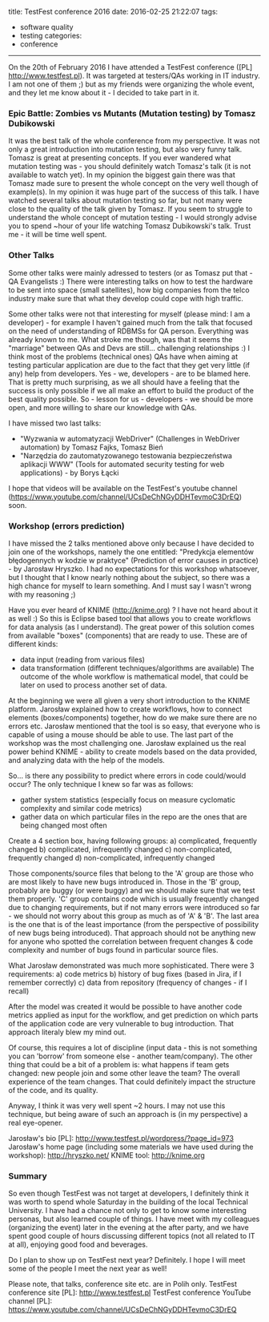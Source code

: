 title: TestFest conference 2016
date: 2016-02-25 21:22:07
tags:
- software quality
- testing
categories:
- conference
---

On the 20th of February 2016 I have attended a TestFest conference ([PL] http://www.testfest.pl). It was targeted at testers/QAs working in IT industry. I am not one of them ;) but as my friends were organizing the whole event, and they let me know about it - I decided to take part in it.

### Epic Battle: Zombies vs Mutants (Mutation testing) by Tomasz Dubikowski
It was the best talk of the whole conference from my perspective. It was not only a great introduction into mutation testing, but also very funny talk. Tomasz is great at presenting concepts. If you ever wandered what mutation testing was - you should definitely watch Tomasz's talk (it is not available to watch yet). In my opinion the biggest gain there was that Tomasz made sure to present the whole concept on the very well though of example(s). In my opinion it was huge part of the success of this talk. I have watched several talks about mutation testing so far, but not many were close to the quality of the talk given by Tomasz. If you seem to struggle to understand the whole concept of mutation testing - I would strongly advise you to spend ~hour of your life watching Tomasz Dubikowski's talk. Trust me - it will be time well spent.

### Other Talks
Some other talks were mainly adressed to testers (or as Tomasz put that - QA Evangelists :) There were interesting talks on how to test the hardware to be sent into space (small satellites), how big companies from the telco industry make sure that what they develop could cope with high traffic. 

Some other talks were not that interesting for myself (please mind: I am a developer) - for example I haven't gained much from the talk that focused on the need of understanding of RDBMSs for QA person. Everything was already known to me. What stroke me though, was that it seems the "marriage" between QAs and Devs are still... challenging relationships :) I think most of the problems (technical ones) QAs have when aiming at testing particular application are due to the fact that they get very little (if any) help from developers. Yes - we, developers - are to be blamed here.
That is pretty much surprising, as we all should have a feeling that the success is only possible if we all make an effort to build the product of the best quality possible. So - lesson for us - developers - we should be more open, and more willing to share our knowledge with QAs.

I have missed two last talks: 
- "Wyzwania w automatyzacji WebDriver" (Challenges in WebDriver automation) by Tomasz Fajks, Tomasz Bień
- "Narzędzia do zautomatyzowanego testowania bezpieczeństwa aplikacji WWW" (Tools for automated security testing for web applications) - by Borys Łącki

I hope that videos will be available on the TestFest's youtube channel (https://www.youtube.com/channel/UCsDeChNGyDDHTevmoC3DrEQ) soon.

### Workshop (errors prediction)
I have missed the 2 talks mentioned above only because I have decided to join one of the workshops, namely the one entitled: "Predykcja elementów błędogennych w kodzie w praktyce" (Prediction of error causes in practice) - by Jarosław Hryszko. I had no expectations for this workshop whatsoever, but I thought that I know nearly nothing about the subject, so there was a high chance for myself to learn something. And I must say I wasn't wrong with my reasoning ;)

Have you ever heard of KNIME (http://knime.org) ? I have not heard about it as well :) So this is Eclipse based tool that allows you to create workflows for data analysis (as I understand). The great power of this solution comes from available "boxes" (components) that are ready to use. These are of different kinds:
- data input (reading from various files)
- data transformation (different techniques/algorithms are available)
The outcome of the whole workflow is mathematical model, that could be later on used to process another set of data. 

At the beginning we were all given a very short introduction to the KNIME platform. Jarosław explained how to create workflows, how to connect elements (boxes/components) together, how do we make sure there are no errors etc. Jarosław mentioned that the tool is so easy, that everyone who is capable of using a mouse should be able to use. 
The last part of the workshop was the most challenging one. Jarosław explained us the real power behind KNIME - ability to create models based on the data provided, and analyzing data with the help of the models.

So... is there any possibility to predict where errors in code could/would occur? The only technique I knew so far was as follows:
- gather system statistics (especially focus on measure cyclomatic complexity and similar code metrics)
- gather data on which particular files in the repo are the ones that are being changed most often

Create a 4 section box, having following groups:
a) complicated, frequently changed
b) complicated, infrequently changed
c) non-complicated, frequently changed
d) non-complicated, infrequently changed

Those components/source files that belong to the 'A' group are those who are most likely to have new bugs introduced in. Those in the 'B' group, probably are buggy (or were buggy) and we should make sure that we test them properly. 'C' group contains code which is usually frequently changed due to changing requirements, but if not many errors were introduced so far - we should not worry about this group as much as of 'A' & 'B'. The last area is the one that is of the least importance (from the perspective of possibility of new bugs being introduced).
That approach should not be anything new for anyone who spotted the correlation between frequent changes & code complexity and number of bugs found in particular source files.

What Jarosław demonstrated was much more sophisticated. There were 3 requirements:
a) code metrics
b) history of bug fixes (based in Jira, if I remember correctly)
c) data from repository (frequency of changes - if I recall)

After the model was created it would be possible to have another code metrics applied as input for the workflow, and get prediction on which parts of the application code are very vulnerable to bug introduction. That approach literaly blew my mind out.

Of course, this requires a lot of discipline (input data - this is not something you can 'borrow' from someone else - another team/company). The other thing that could be a bit of a problem is: what happens if team gets changed: new people join and some other leave the team? The overall experience of the team changes. That could definitely impact the structure of the code, and its quality.

Anyway, I think it was very well spent ~2 hours. I may not use this technique, but being aware of such an approach is (in my perspective) a real eye-opener.

Jarosław's bio [PL]: http://www.testfest.pl/wordpress/?page_id=973
Jarosław's home page (including some materials we have used during the workshop): http://hryszko.net/
KNIME tool: http://knime.org

### Summary
So even though TestFest was not target at developers, I definitely think it was worth to spend whole Saturday in the building of the local Technical University. I have had a chance not only to get to know some interesting personas, but also learned couple of things.
I have meet with my colleagues (organizing the event) later in the evening at the after party, and we have spent good couple of hours discussing different topics (not all related to IT at all), enjoying good food and beverages.

Do I plan to show up on TestFest next year? Definitely. I hope I will meet some of the people I meet the next year as well!

Please note, that talks, conference site etc. are in Polih only.
TestFest conference site [PL]: http://www.testfest.pl
TestFest conference YouTube channel [PL]: https://www.youtube.com/channel/UCsDeChNGyDDHTevmoC3DrEQ
